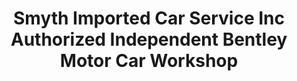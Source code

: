 ---
title: "Smyth Imported Car Service Inc Authorized Independent Bentley Motor Car Workshop"
url: /cincinnati/smyth-imported-car-service-inc-authorized-independent-bentley-motor-car-workshop/
shop: Autowerkstatt
---